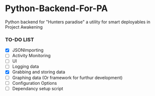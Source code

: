 # Python-Backend-For-PA
 Python backend for "Hunters paradise" a utility for smart deployables in Project Awakening


### TO-DO LIST

- [x] JSONImporting
- [ ] Activity Monitoring 
- [ ] UI
- [ ] Logging data
- [x] Grabbing and storing data
- [ ] Graphing data (Or framework for furthur development)
- [ ] Configuration Options
- [ ] Dependancy setup script